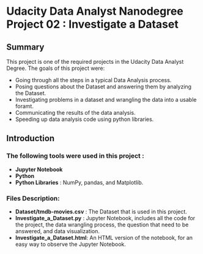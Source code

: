 # Udacity Data Analyst Nanodegree Project 02 : Investigate a Dataset

## Summary

This project is one of the required projects in the Udacity Data Analyst Degree. The goals of this project were:
- Going through all the steps in a typical Data Analysis process.
- Posing questions about the Dataset and answering them by analyzing the Dataset.
- Investigating problems in a dataset and wrangling the data into a usable foramt.
- Communicating the results of the data analysis.
- Speeding up data analysis code using python libraries.

## Introduction

### The following tools were used in this project :
  - **Jupyter Notebook** 
  - **Python**
  - **Python Libraries** : NumPy, pandas, and Matplotlib.

### Files Description:
  - **Dataset/tmdb-movies.csv** : The Dataset that is used in this project.
  - **Investigate_a_Dataset.py** : Jupyter Notebook, includes all the code for the project, the data wrangling process, the question that need to be answered, and data visualization.
  - **Investigate_a_Dataset.html**: An HTML version of the notebook, for an easy way to observe the Jupyter Notebook.
